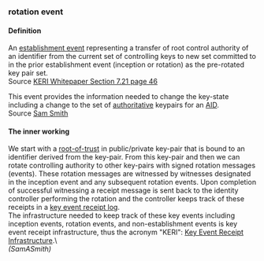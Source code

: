 ### rotation event

<h4>Definition</h4><p>An <a href="establishment-event">establishment event</a> representing a transfer of root control authority of an identifier from the current set of controlling keys to new set committed to in the prior establishment event (inception or rotation) as the pre-rotated key pair set.<br>Source <a href="https://github.com/SmithSamuelM/Papers/blob/master/whitepapers/KERI_WP_2.x.web.pdf">KERI Whitepaper Section 7.21 page 46</a></p><p>This event provides the information needed to change the key-state including a change to the set of <a href="authoritative">authoritative</a> keypairs for an <a href="autonomic-identifier">AID</a>.<br>Source <a href="https://github.com/WebOfTrust/ietf-keri/blob/main/draft-ssmith-keri.md#basic-terminology">Sam Smith</a></p><h4>The inner working</h4><p>We start with a <a href="root-of-trust">root-of-trust</a> in public/private key-pair that is bound to an identifier derived from the key-pair. From this key-pair and then we can rotate controlling authority to other key-pairs with signed rotation messages (events). These rotation messages are witnessed by witnesses designated in the inception event and any subsequent rotation events. Upon completion of successful witnessing a receipt message is sent back to the identity controller performing the rotation and the controller keeps track of these receipts in a <a href="key-event-receipt-log">key event receipt log</a>.<br>The infrastructure needed to keep track of these key events including inception events, rotation events, and non-establishment events is key event receipt infrastructure, thus the acronym &quot;KERI&quot;: <a href="key-event-receipt-infrastructure">Key Event Receipt Infrastructure</a>.\<br><em>(SamASmith)</em></p>